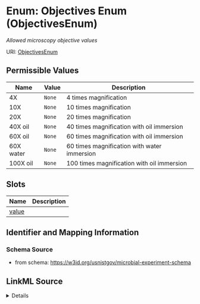 # Enum: Objectives Enum (ObjectivesEnum)




_Allowed microscopy objective values_





URI: [ObjectivesEnum](ObjectivesEnum.md)

## Permissible Values

| Name | Value | Description |
| --- | --- | --- |
| 4X | `None` | 4 times magnification |
| 10X | `None` | 10 times magnification |
| 20X | `None` | 20 times magnification |
| 40X oil | `None` | 40 times magnification with oil immersion |
| 60X oil | `None` | 60 times magnification with oil immersion |
| 60X water | `None` | 60 times magnification with water immersion |
| 100X oil | `None` | 100 times magnification with oil immersion |




## Slots

| Name | Description |
| ---  | --- |
| [value](value.md) |  |






## Identifier and Mapping Information







### Schema Source


* from schema: https://w3id.org/usnistgov/microbial-experiment-schema






## LinkML Source

<details>
```yaml
name: ObjectivesEnum
description: Allowed microscopy objective values
title: Objectives Enum
from_schema: https://w3id.org/usnistgov/microbial-experiment-schema
rank: 1000
permissible_values:
  4X:
    text: 4X
    description: 4 times magnification
  10X:
    text: 10X
    description: 10 times magnification
  20X:
    text: 20X
    description: 20 times magnification
  40X oil:
    text: 40X oil
    description: 40 times magnification with oil immersion
  60X oil:
    text: 60X oil
    description: 60 times magnification with oil immersion
  60X water:
    text: 60X water
    description: 60 times magnification with water immersion
  100X oil:
    text: 100X oil
    description: 100 times magnification with oil immersion

```
</details>
